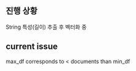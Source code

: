 ## 진행 상황

String 특성(길이) 추출 후 벡터화 중

## current issue

max_df corresponds to < documents than min_df
